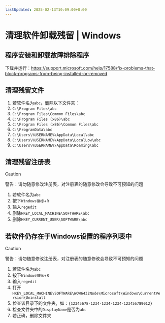 ```yaml
---
lastUpdated: 2025-02-13T10:09:00+8:00
---
```


# 清理软件卸载残留 | Windows

## 程序安装和卸载故障排除程序

下载并运行：<https://support.microsoft.com/help/17588/fix-problems-that-block-programs-from-being-installed-or-removed>

## 清理残留文件

1. 若软件名为```abc```，删除以下文件夹：
2. ```C:\Program Files\abc```
3. ```C:\Program Files\Common Files\abc```
4. ```C:\Program Files (x86)\abc```
5. ```C:\Program Files (x86)\Common Files\abc```
6. ```C:\ProgramData\abc```
7. ```C:\Users\%USERNAME%\AppData\Local\abc```
8. ```C:\Users\%USERNAME%\AppData\LocalLow\abc```
9. ```C:\Users\%USERNAME%\AppData\Roaming\abc```

## 清理残留注册表

> [!CAUTION]
> 警告：请勿随意修改注册表，对注册表的随意修改会导致不可预知的问题

1. 若软件名为```abc```
2. 按下```Windows徽标```+```R```
3. 输入```regedit```
4. 删除```HKEY_LOCAL_MACHINE\SOFTWARE\abc```
5. 删除```HKEY_CURRENT_USER\SOFTWARE\abc```

## 若软件仍存在于Windows设置的程序列表中

> [!CAUTION]
> 警告：请勿随意修改注册表，对注册表的随意修改会导致不可预知的问题

1. 若软件名为```abc```
2. 按下```Windows徽标```+```R```
3. 输入```regedit```
4. 打开```HKEY_LOCAL_MACHINE\SOFTWARE\WOW6432Node\Microsoft\Windows\CurrentVersion\Uninstall```
5. 检查该目录下的文件夹，如：```{12345678-1234-1234-1234-123456789012}```
6. 检查文件夹中的```DisplayName```是否为```abc```
7. 若正确，删除文件夹

